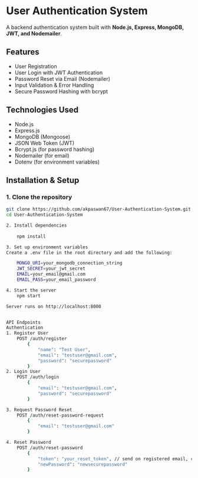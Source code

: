 # User Authentication System

A backend authentication system built with **Node.js, Express, MongoDB, JWT, and Nodemailer**.

## Features
- User Registration
- User Login with JWT Authentication
- Password Reset via Email (Nodemailer)
- Input Validation & Error Handling
- Secure Password Hashing with bcrypt

## Technologies Used
- Node.js
- Express.js
- MongoDB (Mongoose)
- JSON Web Token (JWT)
- Bcrypt.js (for password hashing)
- Nodemailer (for email)
- Dotenv (for environment variables)

## Installation & Setup

### 1. Clone the repository
```sh
git clone https://github.com/akpaswan67/User-Authentication-System.git
cd User-Authentication-System

2. Install dependencies
	
	npm install

3. Set up environment variables
Create a .env file in the root directory and add the following:

	MONGO_URI=your_mongodb_connection_string
	JWT_SECRET=your_jwt_secret
	EMAIL=your_email@gmail.com
	EMAIL_PASS=your_email_password

4. Start the server
	npm start

Server runs on http://localhost:8000


API Endpoints
Authentication
1. Register User
	POST /auth/register
		{
			"name": "Test User",
			"email": "testuser@gmail.com",
			"password": "securepassword"
		}
2. Login User
	POST /auth/login
		{
			"email": "testuser@gmail.com",
			"password": "securepassword"
		}	

3. Request Password Reset
	POST /auth/reset-password-request
		{
			"email": "testuser@gmail.com"
		}

4. Reset Password
	POST /auth/reset-password
		{
			"token": "your_reset_token", // send on registered email, copy only reset_token 
			"newPassword": "newsecurepassword"
		}





